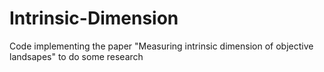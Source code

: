 # Intrinsic-Dimension
Code implementing the paper "Measuring intrinsic dimension of objective landsapes" to do some research
